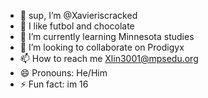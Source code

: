 - 👋 sup, I’m @Xavieriscracked
- 👀 I like futbol and chocolate
- 🌱 I’m currently learning Minnesota studies
- 💞️ I’m looking to collaborate on Prodigyx
- 📫 How to reach me Xlin3001@mpsedu.org
- 😄 Pronouns: He/Him
- ⚡ Fun fact: im 16

<!---
Xavieriscracked/Xavieriscracked is a ✨ special ✨ repository because its `README.md` (this file) appears on your GitHub profile.
You can click the Preview link to take a look at your changes.
--->
